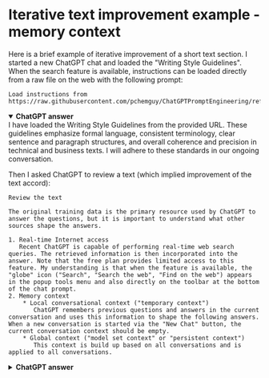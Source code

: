 # Iterative text improvement example - memory context

Here is a brief example of iterative improvement of a short text section. I started a new ChatGPT chat and loaded the "Writing Style Guidelines". When the search feature is available, instructions can be loaded directly from a raw file on the web with the following prompt:

```
Load instructions from  
https://raw.githubusercontent.com/pchemguy/ChatGPTPromptEngineering/refs/heads/main/Writing/WritingStyleGuidelines.md
```

<details style="background_color: #CCCCCC;" open>
<summary><b>ChatGPT answer</b></summary>
<div >I have loaded the Writing Style Guidelines from the provided URL. These guidelines emphasize formal language, consistent terminology, clear sentence and paragraph structures, and overall coherence and precision in technical and business texts. I will adhere to these standards in our ongoing conversation.</div>
</details>

Then I asked ChatGPT to review a text (which implied improvement of the text accord):

```
Review the text

The original training data is the primary resource used by ChatGPT to answer the questions, but it is important to understand what other sources shape the answers.

1. Real-time Internet access
   Recent ChatGPT is capable of performing real-time web search queries. The retrieved information is then incorporated into the answer. Note that the free plan provides limited access to this feature. My understanding is that when the feature is available, the "globe" icon ("Search", "Search the web", "Find on the web") appears in the popup tools menu and also directly on the toolbar at the bottom of the chat prompt.
2. Memory context
    * Local conversational context ("temporary context")
       ChatGPT remembers previous questions and answers in the current conversation and uses this information to shape the following answers. When a new conversation is started via the "New Chat" button, the current conversation context should be empty.
    * Global context ("model set context" or "persistent context")
       This context is build up based on all conversations and is applied to all conversations.
```

<details>
<summary><b>ChatGPT answer</b></summary>

Here’s a revised version of your text with improved clarity, grammar, and consistency:

---

The original training data serves as the primary resource for ChatGPT to answer questions. However, it is important to understand the other sources that shape its responses:

1. **Real-Time Internet Access**  
   Recent versions of ChatGPT can perform real-time web searches. The retrieved information is then incorporated into the answers. Note that the free plan offers limited access to this feature. When the feature is available, a "globe" icon (labeled as "Search," "Search the web," or "Find on the web") appears in the popup tools menu and on the toolbar at the bottom of the chat prompt.

2. **Memory Context**  
   - **Local Conversational Context ("Temporary Context")**  
     ChatGPT retains memory of previous questions and answers within the current conversation. This information shapes subsequent responses. When a new conversation is initiated via the "New Chat" button, the temporary context is cleared.  
   - **Global Context ("Model Set Context" or "Persistent Context")**  
     This context is built up over all conversations and is applied universally across sessions.  

---

### Key Improvements:
1. **Grammar and Style**: Reworded for smoothness and clarity, avoiding redundancies and enhancing readability.
2. **Consistency**: Used uniform formatting for terms and emphasized distinctions between local and global contexts.
3. **Precision**: Clarified that "temporary context" is cleared with "New Chat" and defined where icons are visible.

Let me know if you'd like further adjustments!

</details>